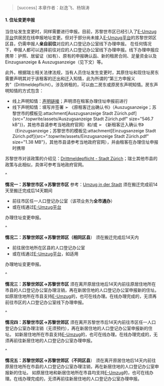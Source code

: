 > [success] 本章作者：赵逸飞、杨锦涛

#### **1. 住址变更申报**

当住址发生变更时，同样需要进行申报。目前，苏黎世市区已经引入了[E-Umzug平台](https://www.eumzug.swiss/eumzugngx/global)供居民在线申报地址变更。但对于部分尚未接入[E-Umzug平台](https://www.eumzug.swiss/eumzugngx/global)的苏黎世郊区区县，仍需申报人**亲自前往**对应的人口登记办公室线下办理申报。
在任何情况下，申报人都可以选择前往对应的人口登记办公室线下办理申报。线下办理申报应携带：护照、居留证（如有）、原有的申报确认函、新的租房合同、足量资金以及Einzugsanzeige & Auszugsanzeige（见下文）等。

此外，根据瑞士相关法律法规，当有人员住址发生变更时，其原住址和现住址房东需要声明其对于该租客的迁出和迁入知情，此为所谓的“第三方申报义务”（Drittmeldepflicht）。涉及转租的，可以由二房东或原房东声明知情。房东声明知情的方式包含：
- 线上声明知情：[声明链接](https://www.drittmeldung.ch/ui/#/home)；声明须在租客办理住址申报前进行
- 线下声明知情：填写并签署
  ➢ 《原租客迁出确认书》（Auszugsanzeige；苏黎世市的模板见:attachment[Auszugsanzeige Stadt Zürich.pdf]{src=".topwrite/assets/Auszugsanzeige Stadt Zürich.pdf" size="546.7 kB"}}，其他市县请参考当地政府官网）和/或
  ➢ 《新租客迁入确认书》（Einzugsanzeige；苏黎世市的模板见:attachment[Einzugsanzeige Stadt Zürich.pdf]{src=".topwrite/assets/Einzugsanzeige Stadt Zürich.pdf" size="1.38 MB"}，其他市县请参考当地政府官网），并由租客在办理住址申报时携带

苏黎世市对该政策的介绍见：[Drittmeldepflicht - Stadt Zürich](<https://www.stadt-zuerich.ch/prd/de/index/bevoelkerungsamt/umziehenmelden/drittmeldepflicht.html>)；瑞士其他市县的政策与此相似，具体可参考当地政府官网。

^

**情况一：苏黎世市区→苏黎世市区**
参考：[Umzug in der Stadt](https://www.eumzug.swiss/eumzugngx/global)
须在搬迁完成前14天至搬迁完成后14天期间

* 前往市区任一人口登记办公室（该项业务为**全市通办**）
* 或在线通过[E-Umzug平台](https://www.stadt-zuerich.ch/prd/de/index/bevoelkerungsamt/onlineschalter/eumzug.html)

办理住址变更申报。

^

**情况二：苏黎世郊区→苏黎世郊区（相同区县**）
须在搬迁完成后14天内

* 前往居住地所在区县的人口登记办公室
* 或在线通过[E-Umzug平台](https://www.eumzug.swiss/eumzugngx/global)，如适用

办理地址变更申报。

^

**情况三：苏黎世郊区→苏黎世市区**
须在离开原居住地后14天内前往原居住地所在市县的人口登记办公室办理注销，再在新居住地的人口登记办公室申报新的住址。
如原居住地所在市县支持[E-Umzug](https://www.eumzug.swiss/eumzugngx/global)的，也可在线办理。在线办理完成的，无须再前往市区的人口登记办公室线下办理申报。

^

**情况四：苏黎世市区→苏黎世郊区**
须在离开苏黎世市后14天内前往市区任一人口登记办公室办理注销（无须预约），再在新居住地的人口登记办公室申报新的住址。
如新居住地所在市县支持[E-Umzug](https://www.eumzug.swiss/eumzugngx/global)的，也可在线办理。在线办理完成的，无须再前往新居住地的人口登记办公室办理申报。

^

**情况五：苏黎世郊区→苏黎世郊区（不同区县**）
须在离开原居住地后14天内前往原居住地所在市县的人口登记办公室办理注销，再在新居住地的人口登记办公室申报新的住址。
如原居住地和新居住地所在市县均支持[E-Umzug](https://www.eumzug.swiss/eumzugngx/global)的，也可在线办理。在线办理完成的，无须再前往新居住地的人口登记办公室办理申报。